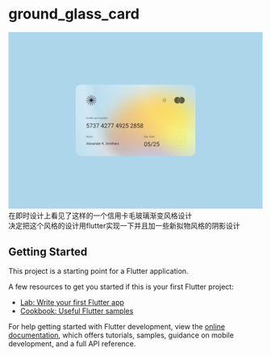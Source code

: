 # ground_glass_card
![](document/card_image_example.jpg)
在即时设计上看见了这样的一个信用卡毛玻璃渐变风格设计  
决定把这个风格的设计用flutter实现一下并且加一些新拟物风格的阴影设计


## Getting Started

This project is a starting point for a Flutter application.

A few resources to get you started if this is your first Flutter project:

- [Lab: Write your first Flutter app](https://docs.flutter.dev/get-started/codelab)
- [Cookbook: Useful Flutter samples](https://docs.flutter.dev/cookbook)

For help getting started with Flutter development, view the
[online documentation](https://docs.flutter.dev/), which offers tutorials,
samples, guidance on mobile development, and a full API reference.
